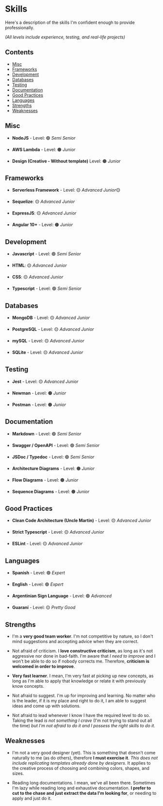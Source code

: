 # Skills

Here's a description of the skills I'm confident enough to provide professionally.

_(All levels include experience, testing, and real-life projects)_

## Contents

- [Misc](#misc)
- [Frameworks](#frameworks)
- [Development](#development)
- [Databases](#databases)
- [Testing](#testing)
- [Documentation](#documentation)
- [Good Practices](#good-practices)
- [Languages](#languages)
- [Strengths](#strengths)
- [Weaknesses](#weaknesses)

## Misc

- **NodeJS** - Level: 🟢 _Semi Senior_

- **AWS Lambda** - Level: 🟠 _Junior_

- **Design (Creative - Without template)** Level: 🟠 _Junior_

## Frameworks

- **Serverless Framework** - Level: 🟡 *Advanced Junior*🟡

- **Sequelize**: 🟡 _Advanced Junior_

- **ExpressJS**: 🟡 _Advanced Junior_

- **Angular 10+** - Level: 🟠 _Junior_

## Development

- **Javascript** - Level: 🟢 _Semi Senior_

- **HTML**: 🟡 _Advanced Junior_

- **CSS**: 🟡 _Advanced Junior_

- **Typescript** - Level: 🟢 _Semi Senior_

## Databases

- **MongoDB** - Level: 🟡 _Advanced Junior_

- **PostgreSQL** - Level: 🟡 _Advanced Junior_

- **mySQL** - Level: 🟡 _Advanced Junior_

- **SQLite** - Level: 🟡 _Advanced Junior_

## Testing

- **Jest** - Level: 🟡 _Advanced Junior_

- **Newman** - Level: 🟠 _Junior_

- **Postman** - Level: 🟠 _Junior_

## Documentation

- **Markdown** - Level: 🟢 _Semi Senior_

- **Swagger / OpenAPI** - Level: 🟢 _Semi Senior_

- **JSDoc / Typedoc** - Level: 🟢 _Semi Senior_

- **Architecture Diagrams** - Level: 🟠 _Junior_

- **Flow Diagrams** - Level: 🟠 _Junior_

- **Sequence Diagrams** - Level: 🟠 _Junior_

## Good Practices

- **Clean Code Architecture (Uncle Martin)** - Level: 🟡 _Advanced Junior_

- **Strict Typescript** - Level: 🟡 _Advanced Junior_

- **ESLint** - Level: 🟡 _Advanced Junior_

## Languages

- **Spanish** - Level: 🟢 _Expert_

- **English** - Level: 🟢 _Expert_

- **Argentinian Sign Language** - Level: 🟢 _Advanced_

- **Guaraní** - Level: 🟡 _Pretty Good_

## Strengths

- I'm a **very good team worker**. I'm not competitive by nature, so I don't mind suggestions and accepting advice when they are correct.

- Not afraid of criticism. I **love constructive criticism**, as long as it's not aggressive nor done in bad-faith. I'm aware that _I need to improve_ and I won't be able to do so if nobody corrects me. Therefore, **criticism is welcomed in order to improve**.

- **Very fast learner**. I mean, I'm very fast at picking up new concepts, as long as I'm able to apply that knowledge or relate it with previously know concepts.

- Not afraid to suggest. I'm up for improving and learning. No matter who is the leader, if it is my place and right to do it, I am able to suggest ideas and come up with solutions.

- Not afraid to lead whenever I know I have the required level to do so. Taking the lead _is not something I crave_ (I'm not trying to stand out all the time) _but I'm not afraid to do it and I possess the right skills to do it_.

## Weaknesses

- I'm not a very good designer (yet). This is something that doesn't come naturally to me (as do others), therefore **I must exercise it**. _This does not include replicating templates already done by designers_. It applies to the creative process of choosing and combining colors, shapes, and sizes.

- Reading long documentations. I mean, we've all been there. Sometimes I'm lazy while reading long and exhaustive documentation. **I prefer to cut to the chase and just extract the data I'm looking for**, or needing to apply and just do it.
